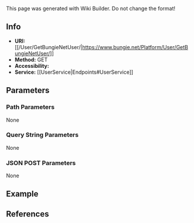 <span class="wiki-builder">This page was generated with Wiki Builder. Do not change the format!</span>

## Info

* **URI:** [[/User/GetBungieNetUser/|https://www.bungie.net/Platform/User/GetBungieNetUser/]]
* **Method:** GET
* **Accessibility:**
* **Service:** [[UserService|Endpoints#UserService]]

## Parameters
### Path Parameters
None

### Query String Parameters
None

### JSON POST Parameters
None

## Example

## References
